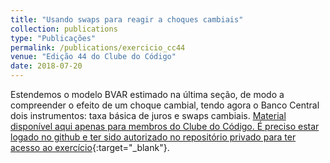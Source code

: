 ```yaml
---
title: "Usando swaps para reagir a choques cambiais"
collection: publications
type: "Publicações"
permalink: /publications/exercicio_cc44
venue: "Edição 44 do Clube do Código"
date: 2018-07-20
---
```


Estendemos o modelo BVAR estimado na última seção, de modo a compreender o efeito de um choque cambial, tendo agora o Banco Central dois instrumentos: taxa básica de juros e swaps cambiais. [Material disponível aqui apenas para membros do Clube do Código. É preciso estar logado no github e ter sido autorizado no repositório privado para ter acesso ao exercício](https://github.com/analisemacro/clubedocodigo/tree/master/exercicios/clube44){:target="_blank"}.
